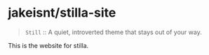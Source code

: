 # jakeisnt/stilla-site

> `Still` :: A quiet, introverted theme that stays out of your way.

This is the website for stilla.
